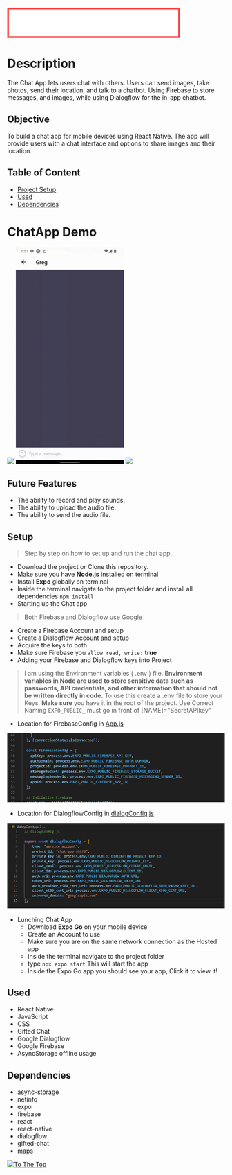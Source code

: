 [<picture><source media="(prefers-color-scheme: dark)" srcset="https://github.com/vppelli/Vppelli/blob/main/img/CHATAPP.png"><source media="(prefers-color-scheme: light)" srcset="https://github.com/vppelli/Vppelli/blob/main/img/LCHATAPP.png"><img alt="ChatApp link" src="https://github.com/vppelli/Vppelli/blob/main/img/CHATAPP.png">
</picture>](https://github.com/vppelli/chat-app)

# Description
The Chat App lets users chat with others. Users can send images, take photos, send their location, and talk to a chatbot. Using Firebase to store messages, and images, while using Dialogflow for the in-app chatbot.

## Objective
To build a chat app for mobile devices using React Native. The app will
provide users with a chat interface and options to share images and their
location.

## Table of Content
- [Project Setup](#setup)
- [Used](#used)
- [Dependencies](#dependencies)

# ChatApp Demo
<div aline="center">
  <img src="https://github.com/vppelli/chat-app/blob/main/img/Chatbot-talk.gif" width="250"> <img src="https://github.com/vppelli/chat-app/blob/main/img/Oranges.gif" width="250"> <img src="https://github.com/vppelli/chat-app/blob/main/img/Location.gif" width="250">
</div>

## Future Features
- The ability to record and play sounds.
- The ability to upload the audio file.
- The ability to send the audio file.

## Setup
> Step by step on how to set up and run the chat app.
- Download the project or Clone this repository.
- Make sure you have **Node.js** installed on terminal
- Install **Expo** globally on terminal
- Inside the terminal navigate to the project folder and install all dependencies `npm install`
- Starting up the Chat app
> Both Firebase and Dialogflow use Google
  - Create a Firebase Account and setup
  - Create a Dialogflow Account and setup
  - Acquire the keys to both
  - Make sure Firebase you `allow read, write:` **true**
- Adding your Firebase and Dialogflow keys into Project
> I am using the Environment variables ( .env ) file.
> **Environment variables in Node are used to store sensitive data such as passwords, API credentials, and other information that should not be written directly in code.**
> To use this create a .env file to store your Keys, **Make sure** you have it in the root of the project. Use Correct Naming `EXPO_PUBLIC_` must go in front of [NAME]="SecretAPIkey"
  - Location for FirebaseConfig in [App.js](https://github.com/vppelli/chat-app/blob/main/App.js#L47)
  <img src="https://github.com/vppelli/chat-app/blob/main/img/firebaseconfig.png">
  
  - Location for DialogflowConfig in [dialogConfig.js](https://github.com/vppelli/chat-app/blob/main/dialogConfig.js#L3)
  <img src="https://github.com/vppelli/chat-app/blob/main/img/dialogflowconfig.png">
  
- Lunching Chat App
  - Download **Expo Go** on your mobile device
  - Create an Account to use
  - Make sure you are on the same network connection as the Hosted app
  - Inside the terminal navigate to the project folder
  - type `npx expo start` This will start the app
  - Inside the Expo Go app you should see your app, Click it to view it!
## Used
- React Native
- JavaScript
- CSS
- Gifted Chat
- Google Dialogflow
- Google Firebase
- AsyncStorage offline usage

## Dependencies
- async-storage
- netinfo
- expo
- firebase
- react
- react-native
- dialogflow
- gifted-chat
- maps

[![To The Top](https://img.shields.io/badge/To_the_Top-Clickme-white?style=for-the-badge)](https://github.com/vppelli/chat-app?tab=readme-ov-file#description)
